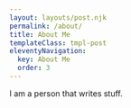 ```yaml
---
layout: layouts/post.njk
permalink: /about/
title: About Me
templateClass: tmpl-post
eleventyNavigation:
  key: About Me
  order: 3
---
```


I am a person that writes stuff.
